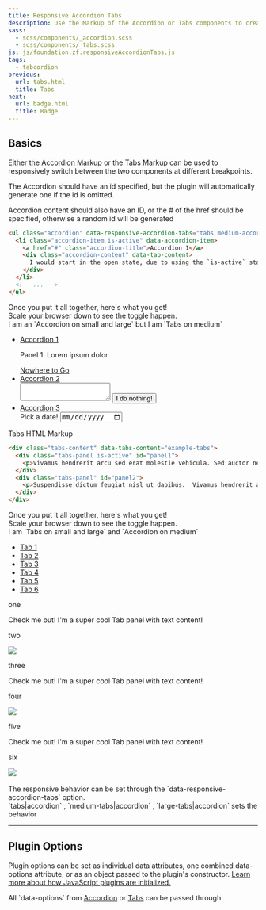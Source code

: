 ```yaml
---
title: Responsive Accordion Tabs
description: Use the Markup of the Accordion or Tabs components to create Responsive Accordion Tabs.
sass: 
  - scss/components/_accordion.scss
  - scss/components/_tabs.scss
js: js/foundation.zf.responsiveAccordionTabs.js
tags:
  - tabcordion
previous:
  url: tabs.html
  title: Tabs
next:
  url: badge.html
  title: Badge
---
```


## Basics

Either the <a href="accordion.html">Accordion Markup</a> or the <a href="tabs.html">Tabs Markup</a> can be used to responsively switch between the two components at different breakpoints.

The Accordion should have an id specified, but the plugin will automatically generate one if the id is omitted.

Accordion content should also have an ID, or the # of the href should be specified, otherwise a random id will be generated

```html
<ul class="accordion" data-responsive-accordion-tabs="tabs medium-accordion large-tabs">
  <li class="accordion-item is-active" data-accordion-item>
    <a href="#" class="accordion-title">Accordion 1</a>
    <div class="accordion-content" data-tab-content>
      I would start in the open state, due to using the `is-active` state class.
    </div>
  </li>
  <!-- ... -->
</ul>
```

<div class="secondary callout">
  <p>Once you put it all together, here's what you get!<br>Scale your browser down to see the toggle happen.<br>I am an `Accordion on small and large` but I am `Tabs on medium`</p>
</div>

<ul class="accordion" data-responsive-accordion-tabs="accordion medium-tabs large-accordion">
  <li class="accordion-item is-active" data-accordion-item>
    <a href="#" class="accordion-title">Accordion 1</a>
    <div class="accordion-content" data-tab-content >
      <p>Panel 1. Lorem ipsum dolor</p>
      <a href="#">Nowhere to Go</a>
    </div>
  </li>
  <li class="accordion-item" data-accordion-item>
    <a href="#" class="accordion-title">Accordion 2</a>
    <div class="accordion-content" data-tab-content>
      <textarea></textarea>
      <button class="button">I do nothing!</button>
    </div>
  </li>
  <li class="accordion-item" data-accordion-item>
    <a href="#" class="accordion-title">Accordion 3</a>
    <div class="accordion-content" data-tab-content>
      Pick a date!
      <input type="date"></input>
    </div>
  </li>
</ul>

Tabs HTML Markup

```html
<div class="tabs-content" data-tabs-content="example-tabs">
  <div class="tabs-panel is-active" id="panel1">
    <p>Vivamus hendrerit arcu sed erat molestie vehicula. Sed auctor neque eu tellus rhoncus ut eleifend nibh porttitor. Ut in nulla enim. Phasellus molestie magna non est bibendum non venenatis nisl tempor. Suspendisse dictum feugiat nisl ut dapibus.</p>
  </div>
  <div class="tabs-panel" id="panel2">
    <p>Suspendisse dictum feugiat nisl ut dapibus.  Vivamus hendrerit arcu sed erat molestie vehicula. Ut in nulla enim. Phasellus molestie magna non est bibendum non venenatis nisl tempor.  Sed auctor neque eu tellus rhoncus ut eleifend nibh porttitor.</p>
  </div>
</div>
```

<div class="secondary callout">
  <p>Once you put it all together, here's what you get!<br>Scale your browser down to see the toggle happen.<br>I am `Tabs on small and large` and `Accordion on medium`</p>
</div>

<ul class="tabs" data-responsive-accordion-tabs="tabs medium-accordion large-tabs" id="example-tabs">
  <li class="tabs-title is-active"><a href="#panel1" aria-selected="true">Tab 1</a></li>
  <li class="tabs-title"><a href="#panel2">Tab 2</a></li>
  <li class="tabs-title"><a href="#panel3">Tab 3</a></li>
  <li class="tabs-title"><a href="#panel4">Tab 4</a></li>
  <li class="tabs-title"><a href="#panel5">Tab 5</a></li>
  <li class="tabs-title"><a href="#panel6">Tab 6</a></li>
</ul>

<div class="tabs-content" data-tabs-content="example-tabs">
  <div class="tabs-panel is-active" id="panel1">
    <p>one</p>
    <p>Check me out! I'm a super cool Tab panel with text content!</p>
  </div>
  <div class="tabs-panel" id="panel2">
    <p>two</p>
    <img class="thumbnail" src="assets/img/generic/rectangle-7.jpg">
  </div>
  <div class="tabs-panel" id="panel3">
    <p>three</p>
    <p>Check me out! I'm a super cool Tab panel with text content!</p>
  </div>
  <div class="tabs-panel" id="panel4">
    <p>four</p>
    <img class="thumbnail" src="assets/img/generic/rectangle-2.jpg">
  </div>
  <div class="tabs-panel" id="panel5">
    <p>five</p>
    <p>Check me out! I'm a super cool Tab panel with text content!</p>
  </div>
  <div class="tabs-panel" id="panel6">
    <p>six</p>
    <img class="thumbnail" src="assets/img/generic/rectangle-8.jpg">
  </div>
</div>

<br>
<div class="success callout">The responsive behavior  can be set through the `data-responsive-accordion-tabs` option.<br> `tabs|accordion` , `medium-tabs|accordion` , `large-tabs|accordion` sets the behavior</div>

---

## Plugin Options

Plugin options can be set as individual data attributes, one combined data-options attribute, or as an object passed to the plugin's constructor. <a href="javascript.html#initializing">Learn more about how JavaScript plugins are initialized.</a><br>
<div class="primary callout">All `data-options` from <a href="accordion.html#js-options">Accordion</a> or <a href="tabs.html#js-options">Tabs</a> can be passed through.</div>
